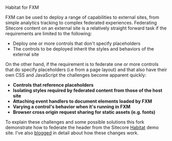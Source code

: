 Habitat for FXM

FXM can be used to deploy a range of capabilities to external sites, from simple analytics tracking to complex federated experiences.  Federating Sitecore content on an external site is a relatively straight forward task if the requirements are limited to the following:
<ul>
    <li>Deploy one or more controls that don't specify placeholders</li>
    <li>The controls to be deployed inherit the styles and behaviors of the external site</li>
</ul>
On the other hand, if the requirement is to federate one or more controls that do specify placeholders (i.e from a page layout) and that also have their own CSS and JavaScript the challenges become apparent quickly:
<ul>
    <li><b>Controls that reference placeholders</b></li>
    <li><b>Isolating styles required by federated content from those of the host site</b></li>
    <li><b>Attaching event handlers to document elements loaded by FXM</b></li>
    <li><b>Varying a control's behavior when it's running in FXM</b></li>
    <li><b>Browser cross origin request sharing for static assets (e.g. fonts)</b></li>
</ul>
To explain these challenges and some possible solutions this fork demonstrate how to federate the header from the Sitecore <a href="https://github.com/Sitecore/Habitat">Habitat</a> demo site.  I've also <a href="http://timbarreto.net/2016/09/17/fxm-exp/">blogged</a> in detail about how these changes work.

